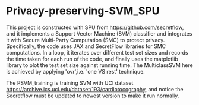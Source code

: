# Privacy-preserving-SVM_SPU
This project is constructed with SPU from https://github.com/secretflow, and it implements a Support Vector Machine (SVM) classifier and integrates it with Secure Multi-Party Computation (SMC) to protect privacy. Specifically, the code uses JAX and SecretFlow libraries for SMC computations. In a loop, it iterates over different test set sizes and records the time taken for each run of the code, and finally uses the matplotlib library to plot the test set size against running time.
The MulticlassSVM here is achieved by applying 'ovr',i.e. 'one VS rest' technique.


The PSVM_training is training SVM with UCI dataset https://archive.ics.uci.edu/dataset/193/cardiotocography, and notice the Secretflow must be updated to newest version to make it run normally.

